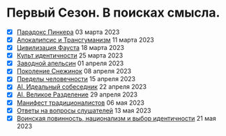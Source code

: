 # Первый Сезон. В поисках смысла.

- [x] [Парадокс Пинкера](2023_03_03_S01E01_pinker.md) 03 марта 2023
- [x] [Апокалипсис и Трансгуманизм](2023_03_11_S01E02_apocalypse.md) 11 марта 2023
- [x] [Цивилизация Фауста](2023_03_18_S01E03_faust.md) 18 марта 2023
- [x] [Культ идентичности](2023_03_25_S01E04_identity.md) 25 марта 2023
- [x] [Заводной апельсин](2023_04_01_S01E05_orange.md) 01 апреля 2023
- [x] [Поколение Снежинок](2023_04_08_S01E06_snowflakes.md) 08 апреля 2023
- [x] [Пределы человечности](2023_04_15_S01E07_limits.md) 15 апреля 2023
- [x] [AI. Идеальный собеседник](2023_04_22_S01E08_ai.md) 22 апреля 2023
- [x] [AI. Великое Разделение](2023_04_29_S01E09_vr.md) 29 апреля 2023
- [x] [Манифест традиционалистов](2023_05_06_S01E10_mt.md) 06 мая 2023
- [x] [Ответы на вопросы слушателей](2023_05_13_S01E11_otvety.md) 13 мая 2023
- [x] [Воинская повинность, национализм и выбор идентичности](2023_05_21_S01E12_final.md) 21 мая 2023

